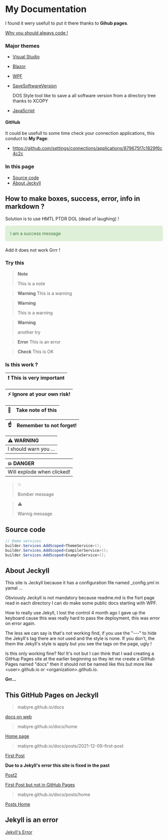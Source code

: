 # My Documentation

I found it wery usefull to put it there thanks to **Gihub pages**.

[Why you should always code !](https://www.youtube.com/@kodaps_fr)

### Major themes

- [Visual Studio](https://github.com/mabyre/docs/tree/master/VisualStudio)
- [Blazor](https://github.com/mabyre/docs/tree/master/Blazor)
- [WPF](https://github.com/mabyre/docs/tree/master/WPF)
- [SaveSoftwareVersion](https://github.com/mabyre/docs/tree/master/SaveSoftwareVersion)

    DOS Style tool like to save a all software version from a directory tree thanks to XCOPY

- [JavaScript](https://github.com/mabyre/docs/tree/master/JavaScript)       

#### GitHub

It could be usefull to some time check your connection applications, this conduct to **My Page**:

- https://github.com/settings/connections/applications/879675f7c1829f6c4c2c

### In this page

- [Source code](#Source-code)
- [About Jeckyll](#About-Jeckyll)

## How to make boxes, success, error, info in markdown ?

Solution is to use HMTL PTDR DOL (dead of laughing) !

<div style="padding: 15px; border: 1px solid transparent; border-color: transparent; margin-bottom: 20px; border-radius: 4px; color: #3c763d; background-color: #dff0d8; border-color: #d6e9c6;">
I am a success message
</div>

Add it does not work Grrr !

### Try this 

> **Note**
>
> This is a note

> **Warning**
> This is a warning

> **Warning**
>
> This is a warning

>**Warning**
>
>another try 

> **Error**
> This is an error

> **Check**
> This is OK



### Is this work ?

| :exclamation:  This is very important   |
|-----------------------------------------|


| :zap:        Ignore at your own risk!   |
|-----------------------------------------|


| :memo:        | Take note of this       |
|---------------|:------------------------|


| :point_up:    | Remember to not forget! |
|---------------|:------------------------|



| :warning: WARNING          |
|:---------------------------|
| I should warn you ...      |


| :boom: DANGER              |
|:---------------------------|
| Will explode when clicked! |

>:boom:
>
> Bomber message

>:warning:
>
>Warnig message

## Source code

```csharp
// Demo services
builder.Services.AddScoped<ThemeService>();
builder.Services.AddScoped<CompilerService>();
builder.Services.AddScoped<ExampleService>();
```

## About Jeckyll

This site is Jeckyll because it has a configuration file named _config.yml in yamal ...

Obviously Jeckyll is not mandatory because readme.md is the fisrt page read in each directory I can do make some public docs starting with WPF.

How to really use Jekyll, I lost the control 4 month ago I gave up the keyboard cause this was really hard to pass the deployment, this was error on error again.

The less we can say is that's not working find, if you use the "---" to hide the Jekyll's tag there are not used and the style is none. If you don't, the them the Jekyll's style is apply but you see the tags on the page, ugly !

Is this only working fine? No! It's not but I can think that I wad creating a GitHup Pages site at the earlier beginning so they let me create a GitHub Pages named "docs" then it should not be named like this but more like <user\>.github.io or <organization\>.github.io.

**Grr...**

## This GitHub Pages on Jeckyll

> mabyre.github.io/docs

[docs on web](https://mabyre.github.io/docs)

> mabyre.github.io/docs/home

[Home page](https://mabyre.github.io/docs/home)

> mabyre.github.io/docs/posts/2021-12-09-first-post

[First Post](https://mabyre.github.io/docs/posts/2021-12-09-first-post)

**Due to a Jekyll's error this site is fixed in the past**

[Post2](https://mabyre.github.io/docs/posts/2022-07-21-post2)

[First Post but not in GitHub Pages](https://github.com/mabyre/docs/blob/fe1b0c1edac821adf740c823f23428e27741b96d/posts/2021-12-09-first-post.md)

> mabyre.github.io/docs/posts/home

[Posts Home](https://mabyre.github.io/docs/posts/home)

## Jekyll is an error

[Jekyll's Error](https://mabyre.github.io/error)
